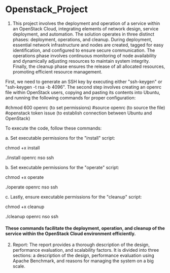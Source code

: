 # Openstack_Project

1. This project involves the deployment and operation of a service within an OpenStack Cloud, integrating elements of network design, service deployment, and automation. The solution operates in three distinct phases: deployment, operations, and cleanup. During deployment, essential network infrastructure and nodes are created, tagged for easy identification, and configured to ensure secure communication. The operations phase involves continuous monitoring of node availability and dynamically adjusting resources to maintain system integrity. Finally, the cleanup phase ensures the release of all allocated resources, promoting efficient resource management.

First, we need to generate an SSH key by executing either "ssh-keygen" or "ssh-keygen -t rsa -b 4096". The second step involves creating an openrc file within OpenStack users, copying and pasting its contents into Ubuntu, and running the following commands for proper configuration:

#chmod 600 openrc        (to set permissions)
#source openrc           (to source the file)
#openstack token issue   (to establish connection between Ubuntu and OpenStack)

To execute the code, follow these commands:

a. Set executable permissions for the "install" script:
  
  chmod +x install
  
  ./install openrc nso ssh

b. Set executable permissions for the "operate" script:

   chmod +x operate
   
   ./operate openrc nso ssh
   
c. Lastly, ensure executable permissions for the "cleanup" script:

   chmod +x cleanup
   
   ./cleanup openrc nso ssh
   
#### These commands facilitate the deployment, operation, and cleanup of the service within the OpenStack Cloud environment efficiently.


2. Report: The report provides a thorough description of the design, performance evaluation, and scalability factors. It is divided into three sections: a description of the design, performance evaluation using Apache Benchmark, and reasons for managing the system on a big scale.
